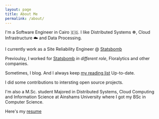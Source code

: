 ```yaml
---
layout: page
title: About Me
permalink: /about/
---
```



I'm a Software Engineer in Cairo 🇪🇬. I like Distributed Systems ☸️, Cloud Infrastructure ☁️ and Data Processing.

I currently work as a Site Reliability Engineer @ [Statsbomb](statsbomb.com)

Previoulsy, I worked for [Statsbomb](statsbomb.com) _in different role_, Floralytics and other companies.

Sometimes, I blog. And I always keep [my reading list](https://github.com/adhaamehab/my-reading-list) Up-to-date. 

I did some contributions to intersting open source projects.

I'm also a M.Sc. student Majored in Distributed Systems, Cloud Computing and Information Science at Ainshams University where I got my BSc in Computer Science.

Here's my [resume](https://adhaamehab.dev/resume.pdf)
